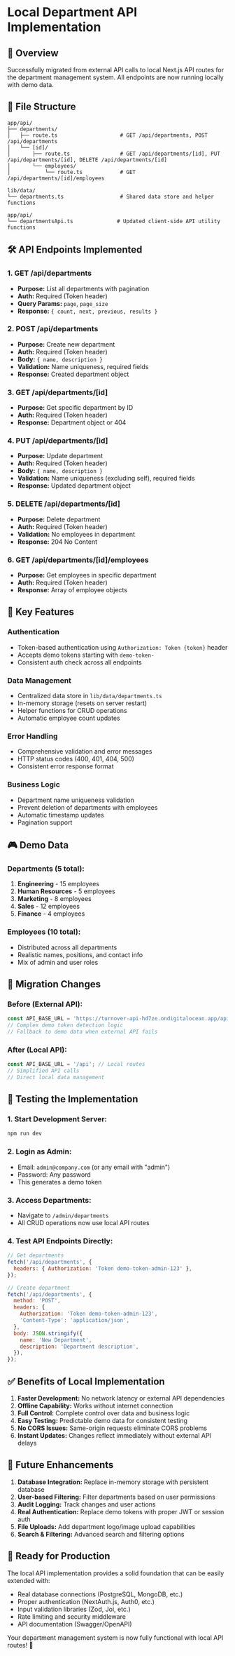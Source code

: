 # Local Department API Implementation

## 🎯 **Overview**

Successfully migrated from external API calls to local Next.js API routes for the department management system. All endpoints are now running locally with demo data.

## 📂 **File Structure**

```
app/api/
├── departments/
│   ├── route.ts                    # GET /api/departments, POST /api/departments
│   └── [id]/
│       ├── route.ts                # GET /api/departments/[id], PUT /api/departments/[id], DELETE /api/departments/[id]
│       └── employees/
│           └── route.ts            # GET /api/departments/[id]/employees

lib/data/
└── departments.ts                  # Shared data store and helper functions

app/api/
└── departmentsApi.ts              # Updated client-side API utility functions
```

## 🛠 **API Endpoints Implemented**

### **1. GET /api/departments**

- **Purpose:** List all departments with pagination
- **Auth:** Required (Token header)
- **Query Params:** `page`, `page_size`
- **Response:** `{ count, next, previous, results }`

### **2. POST /api/departments**

- **Purpose:** Create new department
- **Auth:** Required (Token header)
- **Body:** `{ name, description }`
- **Validation:** Name uniqueness, required fields
- **Response:** Created department object

### **3. GET /api/departments/[id]**

- **Purpose:** Get specific department by ID
- **Auth:** Required (Token header)
- **Response:** Department object or 404

### **4. PUT /api/departments/[id]**

- **Purpose:** Update department
- **Auth:** Required (Token header)
- **Body:** `{ name, description }`
- **Validation:** Name uniqueness (excluding self), required fields
- **Response:** Updated department object

### **5. DELETE /api/departments/[id]**

- **Purpose:** Delete department
- **Auth:** Required (Token header)
- **Validation:** No employees in department
- **Response:** 204 No Content

### **6. GET /api/departments/[id]/employees**

- **Purpose:** Get employees in specific department
- **Auth:** Required (Token header)
- **Response:** Array of employee objects

## 🔧 **Key Features**

### **Authentication**

- Token-based authentication using `Authorization: Token {token}` header
- Accepts demo tokens starting with `demo-token-`
- Consistent auth check across all endpoints

### **Data Management**

- Centralized data store in `lib/data/departments.ts`
- In-memory storage (resets on server restart)
- Helper functions for CRUD operations
- Automatic employee count updates

### **Error Handling**

- Comprehensive validation and error messages
- HTTP status codes (400, 401, 404, 500)
- Consistent error response format

### **Business Logic**

- Department name uniqueness validation
- Prevent deletion of departments with employees
- Automatic timestamp updates
- Pagination support

## 🎮 **Demo Data**

### **Departments (5 total):**

1. **Engineering** - 15 employees
2. **Human Resources** - 5 employees
3. **Marketing** - 8 employees
4. **Sales** - 12 employees
5. **Finance** - 4 employees

### **Employees (10 total):**

- Distributed across all departments
- Realistic names, positions, and contact info
- Mix of admin and user roles

## 🔄 **Migration Changes**

### **Before (External API):**

```typescript
const API_BASE_URL = 'https://turnover-api-hd7ze.ondigitalocean.app/api';
// Complex demo token detection logic
// Fallback to demo data when external API fails
```

### **After (Local API):**

```typescript
const API_BASE_URL = '/api'; // Local routes
// Simplified API calls
// Direct local data management
```

## 🚀 **Testing the Implementation**

### **1. Start Development Server:**

```bash
npm run dev
```

### **2. Login as Admin:**

- Email: `admin@company.com` (or any email with "admin")
- Password: Any password
- This generates a demo token

### **3. Access Departments:**

- Navigate to `/admin/departments`
- All CRUD operations now use local API routes

### **4. Test API Endpoints Directly:**

```javascript
// Get departments
fetch('/api/departments', {
  headers: { Authorization: 'Token demo-token-admin-123' },
});

// Create department
fetch('/api/departments', {
  method: 'POST',
  headers: {
    Authorization: 'Token demo-token-admin-123',
    'Content-Type': 'application/json',
  },
  body: JSON.stringify({
    name: 'New Department',
    description: 'Department description',
  }),
});
```

## ✅ **Benefits of Local Implementation**

1. **Faster Development:** No network latency or external API dependencies
2. **Offline Capability:** Works without internet connection
3. **Full Control:** Complete control over data and business logic
4. **Easy Testing:** Predictable demo data for consistent testing
5. **No CORS Issues:** Same-origin requests eliminate CORS problems
6. **Instant Updates:** Changes reflect immediately without external API delays

## 🔮 **Future Enhancements**

1. **Database Integration:** Replace in-memory storage with persistent database
2. **User-based Filtering:** Filter departments based on user permissions
3. **Audit Logging:** Track changes and user actions
4. **Real Authentication:** Replace demo tokens with proper JWT or session auth
5. **File Uploads:** Add department logo/image upload capabilities
6. **Search & Filtering:** Advanced search and filtering options

## 🎯 **Ready for Production**

The local API implementation provides a solid foundation that can be easily extended with:

- Real database connections (PostgreSQL, MongoDB, etc.)
- Proper authentication (NextAuth.js, Auth0, etc.)
- Input validation libraries (Zod, Joi, etc.)
- Rate limiting and security middleware
- API documentation (Swagger/OpenAPI)

Your department management system is now fully functional with local API routes! 🚀
